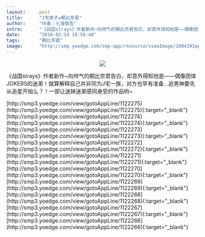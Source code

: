 ```yaml
---
layout:     post
title:      "J宅男子★朝比奈君"
author:     "作者：七海慎吾"
intro:      "《战国strays》作者新作~向帅气的朝比奈君告白，却意外得知他是——偶像团体 JOKERS的迷弟！就算解释自己并非同为J宅一族，对方也早有准备…追男神要先从追星开始么？！一部让迷妹迷弟感同身受的作品哟~"
date:       "2018-02-14 16:56:48"
tags:       "朝比奈君"
image:      "http://smp.yoedge.com/smp-app/resource/viewImage/1004393appline.png"
---
```

<div style="text-align: center">
<p><img src="http://smp.yoedge.com/smp-app/resource/viewImage/1004393appline.png"/></p>
</div>
<p class="post-meta">
<span>《战国strays》作者新作~向帅气的朝比奈君告白，却意外得知他是——偶像团体 JOKERS的迷弟！就算解释自己并非同为J宅一族，对方也早有准备…追男神要先从追星开始么？！一部让迷妹迷弟感同身受的作品哟~</span>
</p>
[http://smp3.yoedge.com/view/gotoAppLine/1122275](http://smp3.yoedge.com/view/gotoAppLine/1122275){:target="_blank"}
[http://smp3.yoedge.com/view/gotoAppLine/1122274](http://smp3.yoedge.com/view/gotoAppLine/1122274){:target="_blank"}
[http://smp3.yoedge.com/view/gotoAppLine/1122273](http://smp3.yoedge.com/view/gotoAppLine/1122273){:target="_blank"}
[http://smp3.yoedge.com/view/gotoAppLine/1122272](http://smp3.yoedge.com/view/gotoAppLine/1122272){:target="_blank"}
[http://smp3.yoedge.com/view/gotoAppLine/1122271](http://smp3.yoedge.com/view/gotoAppLine/1122271){:target="_blank"}
[http://smp3.yoedge.com/view/gotoAppLine/1122270](http://smp3.yoedge.com/view/gotoAppLine/1122270){:target="_blank"}
[http://smp3.yoedge.com/view/gotoAppLine/1122269](http://smp3.yoedge.com/view/gotoAppLine/1122269){:target="_blank"}
[http://smp3.yoedge.com/view/gotoAppLine/1122268](http://smp3.yoedge.com/view/gotoAppLine/1122268){:target="_blank"}
[http://smp3.yoedge.com/view/gotoAppLine/1122267](http://smp3.yoedge.com/view/gotoAppLine/1122267){:target="_blank"}
[http://smp3.yoedge.com/view/gotoAppLine/1122266](http://smp3.yoedge.com/view/gotoAppLine/1122266){:target="_blank"}


